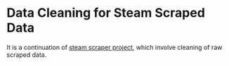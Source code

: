 # Data Cleaning for Steam Scraped Data

It is a continuation of [steam scraper project](https://www.google.com), which involve cleaning of raw scraped data.
